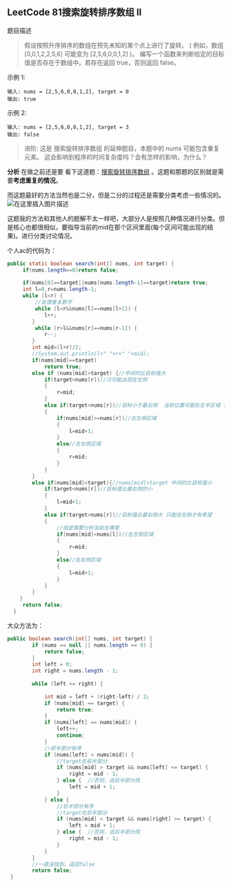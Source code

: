 ## LeetCode 81搜索旋转排序数组 II
题目描述
>假设按照升序排序的数组在预先未知的某个点上进行了旋转。
>( 例如，数组 [0,0,1,2,2,5,6] 可能变为 [2,5,6,0,0,1,2] )。
>编写一个函数来判断给定的目标值是否存在于数组中。若存在返回 true，否则返回 false。

示例 1:
```
输入: nums = [2,5,6,0,0,1,2], target = 0
输出: true
```
示例 2:
```
输入: nums = [2,5,6,0,0,1,2], target = 3
输出: false
```
>进阶:
>这是 搜索旋转排序数组 的延伸题目，本题中的 nums  可能包含重复元素。
>这会影响到程序的时间复杂度吗？会有怎样的影响，为什么？

**分析**
在做之前还是要 看下这道题：[搜索旋转排序数组](https://leetcode-cn.com/problems/search-in-rotated-sorted-array/description/) 。这题和那题的区别就是需要**考虑重复的情况**。

而这题最好的方法当然也是二分，但是二分的过程还是需要分类考虑一些情况的。
![在这里插入图片描述](https://img-blog.csdnimg.cn/20201206180301505.png?x-oss-process=image/watermark,type_ZmFuZ3poZW5naGVpdGk,shadow_10,text_aHR0cHM6Ly9ibG9nLmNzZG4ubmV0L3FxXzQwNjkzMTcx,size_16,color_FFFFFF,t_70)


这题我的方法和其他人的题解不太一样吧，大部分人是按照几种情况进行分类。但是核心也都很相似，要指导当前的mid在那个区间里面(每个区间可能出现的结果)。进行分类讨论情况。

个人ac的代码为：

```java
public static boolean search(int[] nums, int target) {
	 if(nums.length==0)return false;
	
	 if(nums[0]==target||nums[nums.length-1]==target)return true;
	 int l=0,r=nums.length-1;
	 while (l<r) {
		 //处理重复数字
		 while (l<r&&nums[l]==nums[l+1]) {
			l++;
		}
		 while (r>l&&nums[r]==nums[r-1]) {
			r--;
		}
		int mid=(l+r)/2;
		//System.out.println(l+" "+r+" "+mid);
		if(nums[mid]==target)
			return true;
		else if (nums[mid]>target) {//中间的比目标值大
			if(target>nums[r])//只可能出现在左侧
			{
				r=mid;
			}
			else if(target<nums[r])//目标小于最右侧  当前位置可能在左半区域 也可可能在右半区域
			{
				if(nums[mid]>=nums[r])//在左侧区域
				{
					l=mid+1;
				}
				else//在右侧区域
				{
					r=mid;
				}
			}
		}
		else if(nums[mid]<target){//nums[mid]<target 中间的比目标值小
			if(target<nums[r])//目标值比最右侧的小
			{
				l=mid+1;
			}
			else if(target>nums[r])//目标值比最右侧大 只能往左侧才有希望
			{
				//但是需要分析当前在哪里
				if(nums[mid]<nums[l])//在左侧区域
				{
					r=mid;
				}
				else//在右侧区域
				{
					l=mid+1;
				}
			}	
		}
	}
	 return false;
  }
```
大众方法为：

```java
public boolean search(int[] nums, int target) {
        if (nums == null || nums.length == 0) {
            return false;
        }
        int left = 0;
        int right = nums.length - 1;
        
        while (left <= right) {
        	
            int mid = left + (right-left) / 2;
            if (nums[mid] == target) {
                return true;
            }
            if (nums[left] == nums[mid]) {
                left++;
                continue;
            }
            //前半部分有序
            if (nums[left] < nums[mid]) {
                //target在前半部分
                if (nums[mid] > target && nums[left] <= target) {
                    right = mid - 1;
                } else {  //否则，去后半部分找
                    left = mid + 1;
                }
            } else {
                //后半部分有序
                //target在后半部分
                if (nums[mid] < target && nums[right] >= target) {
                    left = mid + 1;
                } else {  //否则，去后半部分找
                    right = mid - 1;
                }
            }
        }
        //一直没找到，返回false
        return false;	    
 }
```